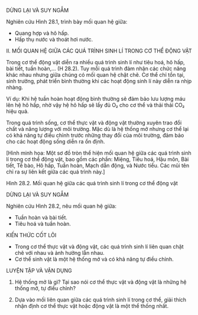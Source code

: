 DỪNG LẠI VÀ SUY NGẪM

Nghiên cứu Hình 28.1, trình bày mối quan hệ giữa:
- Quang hợp và hô hấp.
- Hấp thụ nước và thoát hơi nước.

II. MỐI QUAN HỆ GIỮA CÁC QUÁ TRÌNH SINH LÍ TRONG CƠ THỂ ĐỘNG VẬT

Trong cơ thể động vật diễn ra nhiều quá trình sinh lí như tiêu hoá, hô hấp, bài tiết, tuần hoàn,... (H 28.2). Tuy mỗi quá trình đảm nhận các chức năng khác nhau nhưng giữa chúng có mối quan hệ chặt chẽ. Cơ thể chỉ tồn tại, sinh trưởng, phát triển bình thường khi các hoạt động sinh lí này diễn ra nhịp nhàng.

Ví dụ: Khi hệ tuần hoàn hoạt động bình thường sẽ đảm bảo lưu lượng máu lên hệ hô hấp, nhờ vậy hệ hô hấp sẽ lấy đủ O₂ cho cơ thể và thải thải CO₂ hiệu quả.

Trong quá trình sống, cơ thể thực vật và động vật thường xuyên trao đổi chất và năng lượng với môi trường. Mặc dù là hệ thống mở nhưng cơ thể lại có khả năng tự điều chỉnh trước những thay đổi của môi trường, đảm bảo cho các hoạt động sống diễn ra ổn định.

[Hình minh họa: Một sơ đồ tròn thể hiện mối quan hệ giữa các quá trình sinh lí trong cơ thể động vật, bao gồm các phần: Miệng, Tiêu hoá, Hậu môn, Bài tiết, Tế bào, Hô hấp, Tuần hoàn, Mạch dẫn động, và Nước tiểu. Các mũi tên chỉ ra sự liên kết giữa các quá trình này.]

Hình 28.2. Mối quan hệ giữa các quá trình sinh lí trong cơ thể động vật

DỪNG LẠI VÀ SUY NGẪM

Nghiên cứu Hình 28.2, nêu mối quan hệ giữa:
- Tuần hoàn và bài tiết.
- Tiêu hoá và tuần hoàn.

KIẾN THỨC CỐT LÕI

- Trong cơ thể thực vật và động vật, các quá trình sinh lí liên quan chặt chẽ với nhau và ảnh hưởng lẫn nhau.
- Cơ thể sinh vật là một hệ thống mở và có khả năng tự điều chỉnh.

LUYỆN TẬP VÀ VẬN DỤNG

1. Hệ thống mở là gì? Tại sao nói cơ thể thực vật và động vật là những hệ thống mở, tự điều chỉnh?

2. Dựa vào mối liên quan giữa các quá trình sinh lí trong cơ thể, giải thích nhận định cơ thể thực vật hoặc động vật là một thể thống nhất.